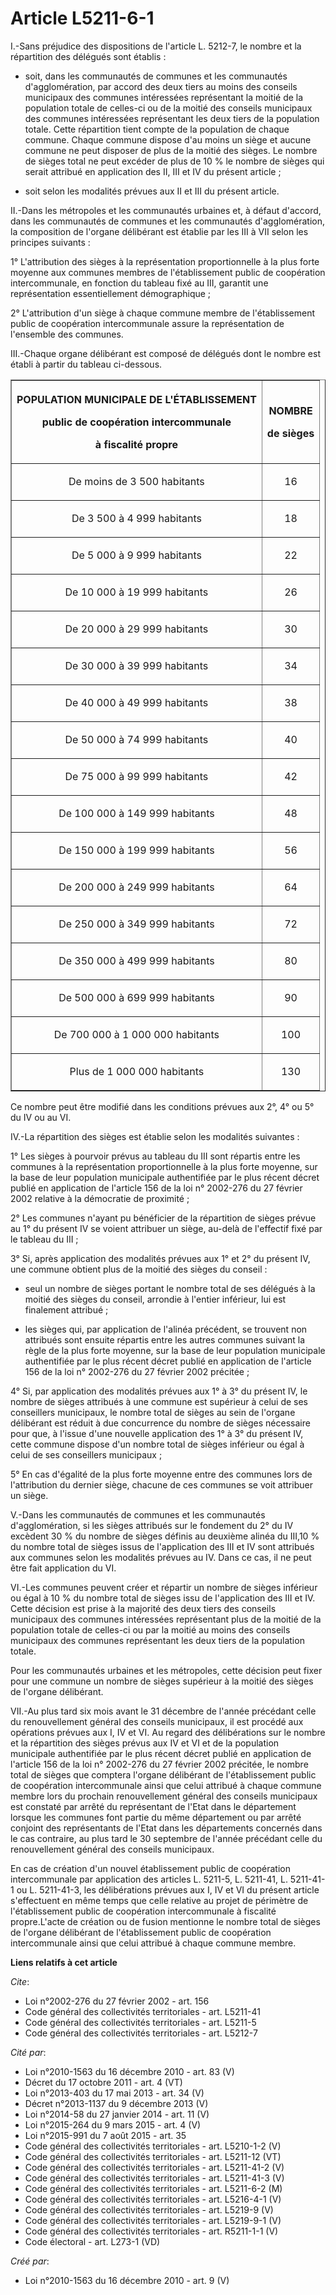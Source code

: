 # Article L5211-6-1

I.-Sans préjudice des dispositions de l'article L. 5212-7, le nombre et la répartition des délégués sont établis : 

- soit, dans les communautés de communes et les communautés d'agglomération, par accord des deux tiers au moins des conseils
municipaux des communes intéressées représentant la moitié de la population totale de celles-ci ou de la moitié des conseils
municipaux des communes intéressées représentant les deux tiers de la population totale. Cette répartition tient compte de la
population de chaque commune. Chaque commune dispose d'au moins un siège et aucune commune ne peut disposer de plus de la
moitié des sièges. Le nombre de sièges total ne peut excéder de plus de 10 % le nombre de sièges qui serait attribué en
application des II, III et IV du présent article ;

- soit selon les modalités prévues aux II et III du présent article. 

II.-Dans les métropoles et les communautés urbaines et, à défaut d'accord, dans les communautés de communes et les
communautés d'agglomération, la composition de l'organe délibérant est établie par les III à VII selon les principes
suivants : 

1° L'attribution des sièges à la représentation proportionnelle à la plus forte moyenne aux communes membres de
l'établissement public de coopération intercommunale, en fonction du tableau fixé au III, garantit une représentation
essentiellement démographique ; 

2° L'attribution d'un siège à chaque commune membre de l'établissement public de coopération intercommunale assure la
représentation de l'ensemble des communes. 

III.-Chaque organe délibérant est composé de délégués dont le nombre est établi à partir du tableau ci-dessous. 

<table border="1">
  <tbody>
    <tr>
      <th>

POPULATION MUNICIPALE DE L'ÉTABLISSEMENT 

public de coopération intercommunale 

à fiscalité propre 

</th>
      <th>

NOMBRE 

de sièges 

</th>
    </tr>
    <tr>
      <td align="center">

De moins de 3 500 habitants 

</td>
      <td align="center">

16 

</td>
    </tr>
    <tr>
      <td align="center">

De 3 500 à 4 999 habitants 

</td>
      <td align="center">

18 

</td>
    </tr>
    <tr>
      <td align="center">

De 5 000 à 9 999 habitants 

</td>
      <td align="center">

22 

</td>
    </tr>
    <tr>
      <td align="center">

De 10 000 à 19 999 habitants 

</td>
      <td align="center">

26 

</td>
    </tr>
    <tr>
      <td align="center">

De 20 000 à 29 999 habitants 

</td>
      <td align="center">

30 

</td>
    </tr>
    <tr>
      <td align="center">

De 30 000 à 39 999 habitants 

</td>
      <td align="center">

34 

</td>
    </tr>
    <tr>
      <td align="center">

De 40 000 à 49 999 habitants 

</td>
      <td align="center">

38 

</td>
    </tr>
    <tr>
      <td align="center">

De 50 000 à 74 999 habitants 

</td>
      <td align="center">

40 

</td>
    </tr>
    <tr>
      <td align="center">

De 75 000 à 99 999 habitants 

</td>
      <td align="center">

42 

</td>
    </tr>
    <tr>
      <td align="center">

De 100 000 à 149 999 habitants 

</td>
      <td align="center">

48 

</td>
    </tr>
    <tr>
      <td align="center">

De 150 000 à 199 999 habitants 

</td>
      <td align="center">

56 

</td>
    </tr>
    <tr>
      <td align="center">

De 200 000 à 249 999 habitants 

</td>
      <td align="center">

64 

</td>
    </tr>
    <tr>
      <td align="center">

De 250 000 à 349 999 habitants 

</td>
      <td align="center">

72 

</td>
    </tr>
    <tr>
      <td align="center">

De 350 000 à 499 999 habitants 

</td>
      <td align="center">

80 

</td>
    </tr>
    <tr>
      <td align="center">

De 500 000 à 699 999 habitants 

</td>
      <td align="center">

90 

</td>
    </tr>
    <tr>
      <td align="center">

De 700 000 à 1 000 000 habitants 

</td>
      <td align="center">

100 

</td>
    </tr>
    <tr>
      <td align="center">

Plus de 1 000 000 habitants 

</td>
      <td align="center">

130 

</td>
    </tr>
  </tbody>
</table>

Ce nombre peut être modifié dans les conditions prévues aux 2°, 4° ou 5° du IV ou au VI. 

IV.-La répartition des sièges est établie selon les modalités suivantes : 

1° Les sièges à pourvoir prévus au tableau du III sont répartis entre les communes à la représentation proportionnelle à la
plus forte moyenne, sur la base de leur population municipale authentifiée par le plus récent décret publié en application de
l'article 156 de la loi n° 2002-276 du 27 février 2002 relative à la démocratie de proximité ; 

2° Les communes n'ayant pu bénéficier de la répartition de sièges prévue au 1° du présent IV se voient attribuer un siège,
au-delà de l'effectif fixé par le tableau du III ; 

3° Si, après application des modalités prévues aux 1° et 2° du présent IV, une commune obtient plus de la moitié des sièges
du conseil :

- seul un nombre de sièges portant le nombre total de ses délégués à la moitié des sièges du conseil, arrondie à l'entier
inférieur, lui est finalement attribué ;

- les sièges qui, par application de l'alinéa précédent, se trouvent non attribués sont ensuite répartis entre les autres
communes suivant la règle de la plus forte moyenne, sur la base de leur population municipale authentifiée par le plus récent
décret publié en application de l'article 156 de la loi n° 2002-276 du 27 février 2002 précitée ; 

4° Si, par application des modalités prévues aux 1° à 3° du présent IV, le nombre de sièges attribués à une commune est
supérieur à celui de ses conseillers municipaux, le nombre total de sièges au sein de l'organe délibérant est réduit à due
concurrence du nombre de sièges nécessaire pour que, à l'issue d'une nouvelle application des 1° à 3° du présent IV, cette
commune dispose d'un nombre total de sièges inférieur ou égal à celui de ses conseillers municipaux ; 

5° En cas d'égalité de la plus forte moyenne entre des communes lors de l'attribution du dernier siège, chacune de ces
communes se voit attribuer un siège.

V.-Dans les communautés de communes et les communautés d'agglomération, si les sièges attribués sur le fondement du 2° du IV
excèdent 30 % du nombre de sièges définis au deuxième alinéa du III,10 % du nombre total de sièges issus de l'application des
III et IV sont attribués aux communes selon les modalités prévues au IV. Dans ce cas, il ne peut être fait application du
VI. 

VI.-Les communes peuvent créer et répartir un nombre de sièges inférieur ou égal à 10 % du nombre total de sièges issu de
l'application des III et IV. Cette décision est prise à la majorité des deux tiers des conseils municipaux des communes
intéressées représentant plus de la moitié de la population totale de celles-ci ou par la moitié au moins des conseils
municipaux des communes représentant les deux tiers de la population totale. 

Pour les communautés urbaines et les métropoles, cette décision peut fixer pour une commune un nombre de sièges supérieur à
la moitié des sièges de l'organe délibérant. 

VII.-Au plus tard six mois avant le 31 décembre de l'année précédant celle du renouvellement général des conseils municipaux,
il est procédé aux opérations prévues aux I, IV et VI. Au regard des délibérations sur le nombre et la répartition des sièges
prévus aux IV et VI et de la population municipale authentifiée par le plus récent décret publié en application de l'article
156 de la loi n° 2002-276 du 27 février 2002 précitée, le nombre total de sièges que comptera l'organe délibérant de
l'établissement public de coopération intercommunale ainsi que celui attribué à chaque commune membre lors du prochain
renouvellement général des conseils municipaux est constaté par arrêté du représentant de l'Etat dans le département lorsque
les communes font partie du même département ou par arrêté conjoint des représentants de l'Etat dans les départements
concernés dans le cas contraire, au plus tard le 30 septembre de l'année précédant celle du renouvellement général des
conseils municipaux. 

En cas de création d'un nouvel établissement public de coopération intercommunale par application des articles L. 5211-5, L.
5211-41, L. 5211-41-1 ou L. 5211-41-3, les délibérations prévues aux I, IV et VI du présent article s'effectuent en même
temps que celle relative au projet de périmètre de l'établissement public de coopération intercommunale à fiscalité
propre.L'acte de création ou de fusion mentionne le nombre total de sièges de l'organe délibérant de l'établissement public
de coopération intercommunale ainsi que celui attribué à chaque commune membre.

**Liens relatifs à cet article**

_Cite_:

  - Loi n°2002-276 du 27 février 2002 - art. 156
  - Code général des collectivités territoriales - art. L5211-41
  - Code général des collectivités territoriales - art. L5211-5
  - Code général des collectivités territoriales - art. L5212-7

_Cité par_:

  - Loi n°2010-1563 du 16 décembre 2010 - art. 83 (V)
  - Décret du 17 octobre 2011 - art. 4 (VT)
  - Loi n°2013-403 du 17 mai 2013 - art. 34 (V)
  - Décret n°2013-1137 du 9 décembre 2013 (V)
  - Loi n°2014-58 du 27 janvier 2014 - art. 11 (V)
  - Loi n°2015-264 du 9 mars 2015 - art. 4 (V)
  - Loi n°2015-991 du 7 août 2015 - art. 35
  - Code général des collectivités territoriales - art. L5210-1-2 (V)
  - Code général des collectivités territoriales - art. L5211-12 (VT)
  - Code général des collectivités territoriales - art. L5211-41-2 (V)
  - Code général des collectivités territoriales - art. L5211-41-3 (V)
  - Code général des collectivités territoriales - art. L5211-6-2 (M)
  - Code général des collectivités territoriales - art. L5216-4-1 (V)
  - Code général des collectivités territoriales - art. L5219-9 (V)
  - Code général des collectivités territoriales - art. L5219-9-1 (V)
  - Code général des collectivités territoriales - art. R5211-1-1 (V)
  - Code électoral - art. L273-1 (VD)

_Créé par_:

  - Loi n°2010-1563 du 16 décembre 2010 - art. 9 (V)
